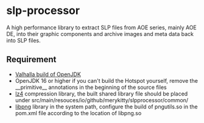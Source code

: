 # slp-processor

A high performance library to extract SLP files from AOE series, mainly AOE DE, into their graphic components and archive images and meta data back into SLP files.

## Requirement

- [Valhalla build of OpenJDK](https://github.com/openjdk/valhalla)
- OpenJDK 16 or higher if you can't build the Hotspot yourself, remove the \_\_primitive\_\_ annotations in the beginning of the source files
- [lz4](https://github.com/lz4/lz4) compression library, the built shared library file should be placed under src/main/resouces/io/github/merykitty/slpprocessor/common/
- [libpng](http://www.libpng.org/pub/png/libpng.html) library in the system path, configure the build of pngutils.so in the pom.xml file according to the location of libpng.so
